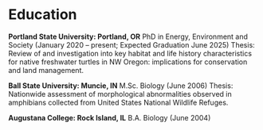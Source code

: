 # Education

**Portland State University: Portland, OR**
PhD in Energy, Environment and Society (January 2020 – present; Expected Graduation June 2025)
Thesis: Review of and investigation into key habitat and life history characteristics for native freshwater turtles in NW Oregon: implications for conservation and land management.

**Ball State University: Muncie, IN**
M.Sc. Biology (June 2006)
Thesis: Nationwide assessment of morphological abnormalities observed in amphibians collected from United States National Wildlife Refuges.

**Augustana College: Rock Island, IL**
B.A. Biology (June 2004)

